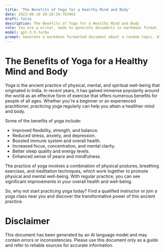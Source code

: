 ```yaml
---
title: 'The Benefits of Yoga for a Healthy Mind and Body'
date: 2023-06-10 20:16:34.763463
draft: false
description: The Benefits of Yoga for a Healthy Mind and Body
role: You are a writer, made to generate documents in markdown format. It is very important that all of the documents you generate are in valid markdown format.
model: gpt-3.5-turbo
prompt: Generate a markdown formatted document about a random topic. At the bottom, include a disclaimer explaining that the document was generated by you. The first line of the document should be the title. Make sure that the entire document is in proper markdown format, using a mix of various tags to make the document visually appealing.
---
```


# The Benefits of Yoga for a Healthy Mind and Body

Yoga is the ancient practice of physical, mental, and spiritual well-being that originated in India. In recent years, it has gained immense popularity around the world as an effective form of exercise that offers numerous benefits for people of all ages. Whether you're a beginner or an experienced practitioner, practicing yoga regularly can help you attain a healthier mind and body.

Some of the benefits of yoga include:

- Improved flexibility, strength, and balance.
- Reduced stress, anxiety, and depression.
- Boosted immune system and overall health.
- Increased focus, concentration, and mental clarity.
- Better sleep quality and energy levels.
- Enhanced sense of peace and mindfulness.

The practice of yoga involves a combination of physical postures, breathing exercises, and meditation techniques, which work together to promote physical and mental well-being. With regular practice, you can see significant improvements in your overall health and well-being.

So, why not start practicing yoga today? Find a qualified instructor or join a yoga class near you and discover the transformative power of this ancient practice.

# Disclaimer

This document has been generated by an AI language model and may contain errors or inconsistencies. Please use this document only as a guide and refer to reliable sources for accurate information.